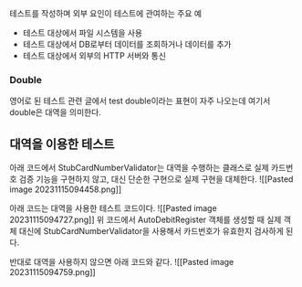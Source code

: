테스트를 작성하며 외부 요인이 테스트에 관여하는 주요 예
- 테스트 대상에서 파일 시스템을 사용
- 테스트 대상에서 DB로부터 데이터를 조회하거나 데이터를 추가
- 테스트 대상에서 외부의 HTTP 서버와 통신

### Double
영어로 된 테스트 관련 글에서 test double이라는 표현이 자주 나오는데 여기서 double은 대역을 의미한다.

## 대역을 이용한 테스트

아래 코드에서 StubCardNumberValidator는 대역을 수행하는 클래스로 실제 카드번호 검증 기능을 구현하지 않고, 대신 단순한 구현으로 실제 구현을 대체한다.
![[Pasted image 20231115094458.png]]

아래 코드는 대역을 사용한 테스트 코드이다.
![[Pasted image 20231115094727.png]]
위 코드에서 AutoDebitRegister 객체를 생성할 때 실제 객체 대신에 StubCardNumberValidator을 사용해서 카드번호가 유효한지 검사하게 된다.

반대로 대역을 사용하지 않으면 아래 코드와 같다.
![[Pasted image 20231115094759.png]]